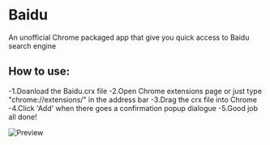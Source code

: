 Baidu
=====

An unofficial Chrome packaged app that give you quick access to Baidu search engine

How to use:
---
-1.Doanload the Baidu.crx file
-2.Open Chrome extensions page or just type "chrome://extensions/" in the address bar
-3.Drag the crx file into Chrome
-4.Click 'Add' when there goes a confirmation popup dialogue
-5.Good job all done!

![Preview](https://raw.github.com/wayou/baidu/master/baidu.png)
